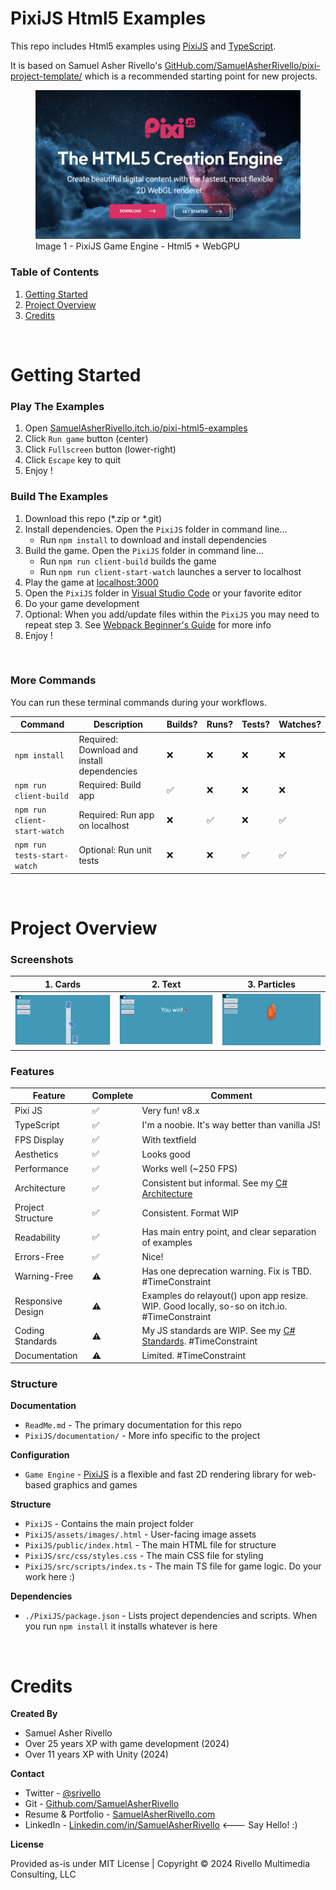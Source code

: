 # PixiJS Html5 Examples

This repo includes Html5 examples using [PixiJS](https://pixijs.com/) and [TypeScript](https://www.typescriptlang.org/).

It is based on Samuel Asher Rivello's [GitHub.com/SamuelAsherRivello/pixi-project-template/](https://github.com/SamuelAsherRivello/pixi-project-template/) which is a recommended starting point for new projects.

<figure>
    <img alt="screenshot"
        src="./PixiJS/documentation/Screenshot01.png"
        width = "600"
        >
    <figcaption>Image 1 - PixiJS Game Engine - Html5 + WebGPU</figcaption>
</figure>

### Table of Contents

1. [Getting Started](#getting-started)
1. [Project Overview](#project-overview)
1. [Credits](#credits)

<BR>


# Getting Started



### Play The Examples

1. Open [SamuelAsherRivello.itch.io/pixi-html5-examples](https://samuelasherrivello.itch.io/pixi-html5-examples)
1. Click `Run game` button (center)
1. Click `Fullscreen` button (lower-right)
1. Click `Escape` key to quit
1. Enjoy !


### Build The Examples

1. Download this repo (*.zip or *.git)
1. Install dependencies. Open the `PixiJS` folder in command line...
    * Run `npm install` to download and install dependencies
1. Build the game. Open the `PixiJS` folder in command line...
    * Run `npm run client-build` builds the game
    * Run `npm run client-start-watch` launches a server to localhost
1. Play the game at [localhost:3000](http://localhost:3000)
1. Open the `PixiJS` folder in [Visual Studio Code](https://code.visualstudio.com/) or your favorite editor 
1. Do your game development
1. Optional: When you add/update files within the `PixiJS` you may need to repeat step 3. See [Webpack Beginner's Guide](https://medium.com/javascript-training/beginner-s-guide-to-webpack-b1f1a3638460) for more info
1. Enjoy !

<BR>

### More Commands

You can run these terminal commands during your workflows.

| Command                      | Description                                    | Builds? | Runs?   | Tests?  | Watches?  |
|------------------------------|------------------------------------------------|---------|--------|--------|----------|
| `npm install`                | Required: Download and install dependencies        | ❌      | ❌     | ❌     | ❌       |
| `npm run client-build`       | Required: Build app                                | ✅      | ❌     | ❌     | ❌       |
| `npm run client-start-watch` | Required: Run app on localhost                     | ❌      | ✅     | ❌     | ✅       |
| `npm run tests-start-watch`  | Optional: Run unit tests                           | ❌      | ❌     | ✅     | ✅       |
<BR>


# Project Overview

### Screenshots

| 1. Cards       | 2. Text       | 3. Particles       |
|---------------|---------------|---------------|
| <img width="200" src="./PixiJS/documentation/Screenshot02.png"> | <img width="200" src="./PixiJS/documentation/Screenshot03.png"> | <img width="200" src="./PixiJS/documentation/Screenshot04.png"> |


### Features

| Feature | Complete | Comment |
|---------|----------|---------|
|   Pixi JS      |    ✅      |   Very fun! v8.x     |
|   TypeScript      |    ✅      |   I'm a noobie. It's way better than vanilla JS!      |
|   FPS Display      |    ✅      |   With textfield      |
|   Aesthetics      |      ✅    |    Looks good     |
|   Performance      |      ✅    |    Works well (~250 FPS)     |
|   Architecture      |      ✅    |    Consistent but informal. See my [C# Architecture](https://bit.ly/mvc-architecture-for-unity-on-udemy)    |
|   Project Structure      |      ✅    |    Consistent. Format WIP    |
|   Readability      |      ✅    |    Has main entry point, and clear separation of examples   |
|   Errors-Free      |       ✅   |  Nice!      |
|   Warning-Free      |       ⚠️   |  Has one deprecation warning. Fix is TBD. #TimeConstraint       |
|   Responsive Design      |      ⚠️    |    Examples do relayout() upon app resize. WIP. Good locally, so-so on itch.io. #TimeConstraint    |
|   Coding Standards      |      ⚠️    |    My JS standards are WIP. See my [C# Standards](https://www.samuelasherrivello.com/best-practices). #TimeConstraint |
|   Documentation      |      ⚠️    |    Limited. #TimeConstraint    |


### Structure


**Documentation**
* `ReadMe.md` - The primary documentation for this repo
* `PixiJS/documentation/` - More info specific to the project

**Configuration**
* `Game Engine` - [PixiJS](https://www.pixijs.com/) is a flexible and fast 2D rendering library for web-based graphics and games

**Structure**
* `PixiJS` - Contains the main project folder
* `PixiJS/assets/images/.html` - User-facing image assets
* `PixiJS/public/index.html` - The main HTML file for structure
* `PixiJS/src/css/styles.css` - The main CSS file for styling
* `PixiJS/src/scripts/index.ts` - The main TS file for game logic. Do your work here :)

**Dependencies**
* `./PixiJS/package.json` - Lists project dependencies and scripts. When you run `npm install` it installs whatever is here

<BR>


# Credits

**Created By**

- Samuel Asher Rivello 
- Over 25 years XP with game development (2024)
- Over 11 years XP with Unity (2024)

**Contact**

- Twitter - <a href="https://twitter.com/srivello/">@srivello</a>
- Git - <a href="https://github.com/SamuelAsherRivello/">Github.com/SamuelAsherRivello</a>
- Resume & Portfolio - <a href="http://www.SamuelAsherRivello.com">SamuelAsherRivello.com</a>
- LinkedIn - <a href="https://Linkedin.com/in/SamuelAsherRivello">Linkedin.com/in/SamuelAsherRivello</a> <--- Say Hello! :)

**License**

Provided as-is under MIT License | Copyright © 2024 Rivello Multimedia Consulting, LLC
